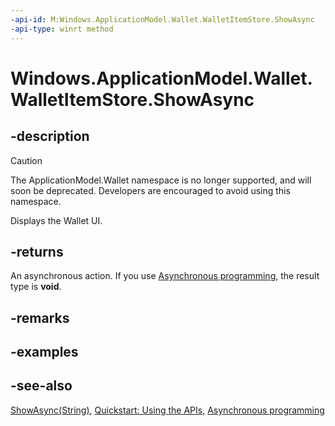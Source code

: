 ```yaml
---
-api-id: M:Windows.ApplicationModel.Wallet.WalletItemStore.ShowAsync
-api-type: winrt method
---
```


<!-- Method syntax
public Windows.Foundation.IAsyncAction ShowAsync()
-->

# Windows.ApplicationModel.Wallet.WalletItemStore.ShowAsync

## -description
> [!CAUTION]
> The ApplicationModel.Wallet namespace is no longer supported, and will soon be deprecated. Developers are encouraged to avoid using this namespace.

Displays the Wallet UI.

## -returns
An asynchronous action. If you use [Asynchronous programming](/windows/uwp/threading-async/asynchronous-programming-universal-windows-platform-apps), the result type is **void**.

## -remarks

## -examples

## -see-also
[ShowAsync(String)](walletitemstore_showasync_1068188254.md), [Quickstart: Using the   APIs](/previous-versions/windows/apps/dn631257(v=win.10)), [Asynchronous programming](/windows/uwp/threading-async/asynchronous-programming-universal-windows-platform-apps)
